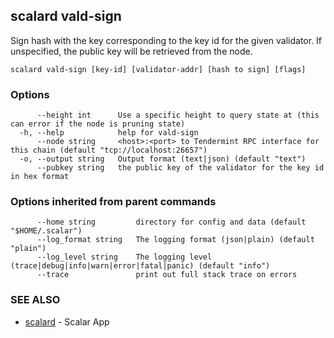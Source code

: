 ## scalard vald-sign

Sign hash with the key corresponding to the key id for the given validator. If unspecified, the public key will be retrieved from the node.

```
scalard vald-sign [key-id] [validator-addr] [hash to sign] [flags]
```

### Options

```
      --height int      Use a specific height to query state at (this can error if the node is pruning state)
  -h, --help            help for vald-sign
      --node string     <host>:<port> to Tendermint RPC interface for this chain (default "tcp://localhost:26657")
  -o, --output string   Output format (text|json) (default "text")
      --pubkey string   the public key of the validator for the key id in hex format
```

### Options inherited from parent commands

```
      --home string         directory for config and data (default "$HOME/.scalar")
      --log_format string   The logging format (json|plain) (default "plain")
      --log_level string    The logging level (trace|debug|info|warn|error|fatal|panic) (default "info")
      --trace               print out full stack trace on errors
```

### SEE ALSO

- [scalard](scalard.md) - Scalar App
